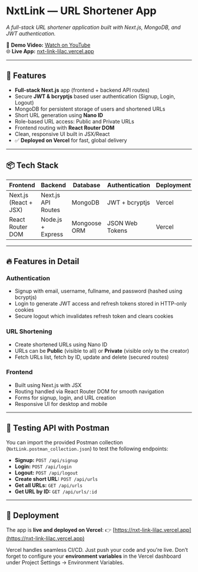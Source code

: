 # NxtLink — URL Shortener App

_A full-stack URL shortener application built with Next.js, MongoDB, and JWT authentication._

🎥 **Demo Video:** [Watch on YouTube](https://youtu.be/5n8TJRkrEA8)  
🌐 **Live App:** [nxt-link-lilac.vercel.app](https://nxt-link-lilac.vercel.app)

---

## 🚀 Features

- **Full-stack Next.js** app (frontend + backend API routes)
- Secure **JWT & bcryptjs** based user authentication (Signup, Login, Logout)
- MongoDB for persistent storage of users and shortened URLs
- Short URL generation using **Nano ID**
- Role-based URL access: Public and Private URLs
- Frontend routing with **React Router DOM**
- Clean, responsive UI built in JSX/React
- ✅ **Deployed on Vercel** for fast, global delivery

---

## 📦 Tech Stack

| Frontend              | Backend            | Database     | Authentication  | Deployment |
| --------------------- | ------------------ | ------------ | --------------- | ---------- |
| Next.js (React + JSX) | Next.js API Routes | MongoDB      | JWT + bcryptjs  | Vercel     |
| React Router DOM      | Node.js + Express  | Mongoose ORM | JSON Web Tokens | Vercel     |

---

## 🔥 Features in Detail

### Authentication

- Signup with email, username, fullname, and password (hashed using bcryptjs)
- Login to generate JWT access and refresh tokens stored in HTTP-only cookies
- Secure logout which invalidates refresh token and clears cookies

### URL Shortening

- Create shortened URLs using Nano ID
- URLs can be **Public** (visible to all) or **Private** (visible only to the creator)
- Fetch URLs list, fetch by ID, update and delete (secured routes)

### Frontend

- Built using Next.js with JSX
- Routing handled via React Router DOM for smooth navigation
- Forms for signup, login, and URL creation
- Responsive UI for desktop and mobile

---

## 🧪 Testing API with Postman

You can import the provided Postman collection (`NxtLink.postman_collection.json`) to test the following endpoints:

* **Signup:** `POST /api/signup`
* **Login:** `POST /api/login`
* **Logout:** `POST /api/logout`
* **Create short URL:** `POST /api/urls`
* **Get all URLs:** `GET /api/urls`
* **Get URL by ID:** `GET /api/urls/:id`

---

## 🚀 Deployment

The app is **live and deployed on Vercel**:
👉 [https://nxt-link-lilac.vercel.app](https://nxt-link-lilac.vercel.app)

Vercel handles seamless CI/CD. Just push your code and you're live.
Don’t forget to configure your **environment variables** in the Vercel dashboard under Project Settings → Environment Variables.
